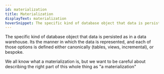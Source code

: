 ```yaml
---
id: materialization
title: Materialization
displayText: materialization 
hoverSnippet: The specific kind of database object that data is persisted as in a data warehouse.
---
```


The specific kind of database object that data is persisted as in a data warehouse. Its the manner in which the data is represented, and each of those options is defined either canonically (tables, views, incremental), or bespoke. 

We all know what a materialization is, but we want to be careful about describing the right part of this whole thing as "a materialization"
